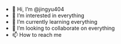 - 👋 Hi, I’m @jingyu404
- 👀 I’m interested in everything
- 🌱 I’m currently learning everything
- 💞️ I’m looking to collaborate on everything
- 📫 How to reach me

<!---
jingyu404/jingyu404 is a ✨ special ✨ repository because its `README.md` (this file) appears on your GitHub profile.
You can click the Preview link to take a look at your changes.
--->
